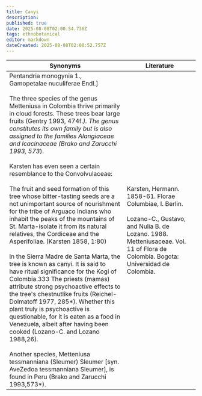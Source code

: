 ```yaml
---
title: Canyi
description: 
published: true
date: 2025-08-08T02:00:54.736Z
tags: ethnobotanical
editor: markdown
dateCreated: 2025-08-08T02:00:52.757Z
---
```


| **Synonyms** | **Literature** |
|---|---|
| Pentandria monogynia 1., Gamopetalae nuculiferae Endl.]<br><br>The three species of the genus Metteniusa in Colombia thrive primarily in cloud forests. These trees bear large fruits (Gentry 1993, 474f.*). The genus constitutes its own family but is also assigned to the families Alangiaceae and Icacinaceae (Brako and Zarucchi 1993, 573*).<br><br>Karsten has even seen a certain resemblance to the Convolvulaceae:<br><br>The fruit and seed formation of this tree whose bitter-tasting seeds are a not unimportant source of nourishment for the tribe of Arguaco Indians who inhabit the peaks of the mountains of St. Marta-isolate it from its natural relatives, the Cordiceae and the Asperifoliae. (Karsten 1858, 1:80)<br><br>In the Sierra Madre de Santa Marta, the tree is known as canyi. It is said to have ritual significance for the Kogi of Colombia.333 The priests (mamas) attribute strong psychoactive effects to the tree's chestnutlike fruits (Reichel-Dolmatoff 1977, 285*). Whether this plant truly is psychoactive is questionable, for it is eaten as a food in Venezuela, albeit after having been cooked (Lozano-C. and Lozano 1988,26).<br><br>Another species, Metteniusa tessmanniana (Sleumer) Sleumer [syn. AveZedoa tessmanniana Sleumer], is found in Peru (Brako and Zarucchi 1993,573*). | Karsten, Hermann. 1858-61. Florae Columbiae, I. Berlin.<br><br>Lozano-C., Gustavo, and Nulia B. de Lozano. 1988. Metteniusaceae. Vol. 11 of Flora de Colombia. Bogota: Universidad de Colombia. |